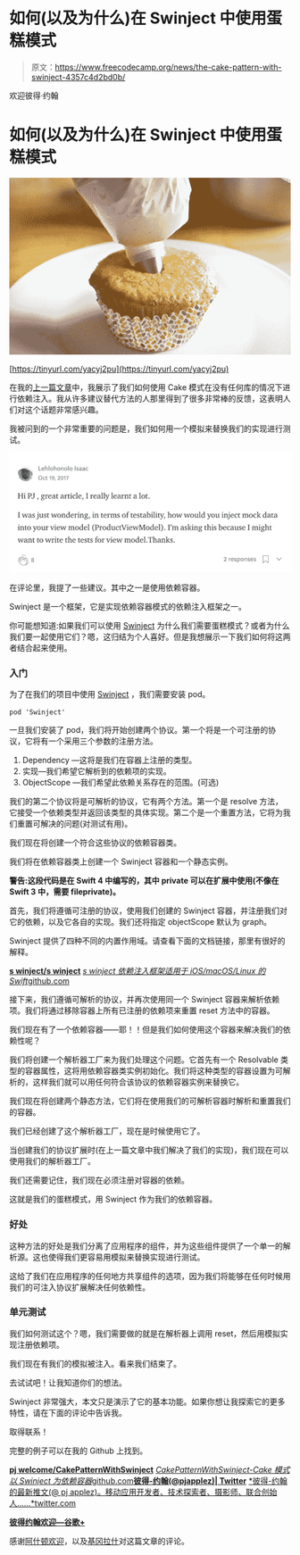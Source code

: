 # 如何(以及为什么)在 Swinject 中使用蛋糕模式

> 原文：<https://www.freecodecamp.org/news/the-cake-pattern-with-swinject-4357c4d2bd0b/>

欢迎彼得·约翰

# 如何(以及为什么)在 Swinject 中使用蛋糕模式

![1*AhTCkEaoe0JVpI8zJAxSTg](img/68081a2fabe8fbd64d7ff8f43028e517.png)

[https://tinyurl.com/yacyj2pu](https://tinyurl.com/yacyj2pu)

在我的[上一篇文章](https://medium.com/swift-programming/dependency-injection-with-the-cake-pattern-3cf87f9e97af)中，我展示了我们如何使用 Cake 模式在没有任何库的情况下进行依赖注入。我从许多建议替代方法的人那里得到了很多非常棒的反馈，这表明人们对这个话题非常感兴趣。

我被问到的一个非常重要的问题是，我们如何用一个模拟来替换我们的实现进行测试。

![1*o8JOg5rpHYKVQ5DfjCvvMA](img/e1a9354061427475edfcc0b3965c9406.png)

在评论里，我提了一些建议。其中之一是使用依赖容器。

Swinject 是一个框架，它是实现依赖容器模式的依赖注入框架之一。

你可能想知道:如果我们可以使用 [Swinject](https://github.com/Swinject/Swinject) 为什么我们需要蛋糕模式？或者为什么我们要一起使用它们？嗯，这归结为个人喜好。但是我想展示一下我们如何将这两者结合起来使用。

### **入门**

为了在我们的项目中使用 [Swinject](https://github.com/Swinject/Swinject) ，我们需要安装 pod。

```
pod 'Swinject'
```

一旦我们安装了 pod，我们将开始创建两个协议。第一个将是一个可注册的协议，它将有一个采用三个参数的注册方法。

1.  Dependency —这将是我们在容器上注册的类型。
2.  实现—我们希望它解析到的依赖项的实现。
3.  ObjectScope —我们希望此依赖关系存在的范围。(可选)

我们的第二个协议将是可解析的协议，它有两个方法。第一个是 resolve 方法，它接受一个依赖类型并返回该类型的具体实现。第二个是一个重置方法，它将为我们重置可解决的问题(对测试有用)。

我们现在将创建一个符合这些协议的依赖容器类。

我们将在依赖容器类上创建一个 Swinject 容器和一个静态实例。

**警告:这段代码是在 Swift 4 中编写的，其中 private 可以在扩展中使用(不像在 Swift 3 中，需要 fileprivate)。**

首先，我们将遵循可注册的协议，使用我们创建的 Swinject 容器，并注册我们对它的依赖，以及它各自的实现。我们还将指定 objectScope 默认为 graph。

Swinject 提供了四种不同的内置作用域。请查看下面的文档链接，那里有很好的解释。

[**s winject/s winject**](https://github.com/Swinject/Swinject/blob/master/Documentation/ObjectScopes.md)
[*s winject 依赖注入框架适用于 iOS/macOS/Linux 的 Swift*github.com](https://github.com/Swinject/Swinject/blob/master/Documentation/ObjectScopes.md)

接下来，我们遵循可解析的协议，并再次使用同一个 Swinject 容器来解析依赖项。我们将通过移除容器上所有已注册的依赖项来重置 reset 方法中的容器。

我们现在有了一个依赖容器——耶！！但是我们如何使用这个容器来解决我们的依赖性呢？

我们将创建一个解析器工厂来为我们处理这个问题。它首先有一个 Resolvable 类型的容器属性，这将用依赖容器类实例初始化。我们将这种类型的容器设置为可解析的，这样我们就可以用任何符合该协议的依赖容器实例来替换它。

我们现在将创建两个静态方法，它们将在使用我们的可解析容器时解析和重置我们的容器。

我们已经创建了这个解析器工厂，现在是时候使用它了。

当创建我们的协议扩展时(在上一篇文章中我们解决了我们的实现)，我们现在可以使用我们的解析器工厂。

我们还需要记住，我们现在必须注册对容器的依赖。

这就是我们的蛋糕模式，用 Swinject 作为我们的依赖容器。

### **好处**

这种方法的好处是我们分离了应用程序的组件，并为这些组件提供了一个单一的解析源。这也使得我们更容易用模拟来替换实现进行测试。

这给了我们在应用程序的任何地方共享组件的选项，因为我们将能够在任何时候用我们的可注入协议扩展解决任何依赖性。

### **单元测试**

我们如何测试这个？嗯，我们需要做的就是在解析器上调用 reset，然后用模拟实现注册依赖项。

我们现在有我们的模拟被注入。看来我们结束了。

去试试吧！让我知道你们的想法。

Swinject 非常强大，本文只是演示了它的基本功能。如果你想让我探索它的更多特性，请在下面的评论中告诉我。

取得联系！

完整的例子可以在我的 Github 上找到。

[**pj welcome/CakePatternWithSwinject**](https://github.com/pjwelcome/CakePatternWithSwinject)
[*CakePatternWithSwinject-Cake 模式以 Swinject 为依赖容器*github.com](https://github.com/pjwelcome/CakePatternWithSwinject)[**彼得-约翰(@pjapplez)| Twitter**](https://twitter.com/pjapplez)
[*彼得-约翰的最新推文(@ pj applez)。移动应用开发者、技术探索者、摄影师、联合创始人……*twitter.com](https://twitter.com/pjapplez)

[**彼得约翰欢迎—谷歌+**](https://plus.google.com/u/0/+PeterJohnWelcome)

感谢[阿什顿欢迎](https://plus.google.com/111778165757216259863)，以及[基冈拉什](https://medium.com/@RushKeegan)对这篇文章的评论。